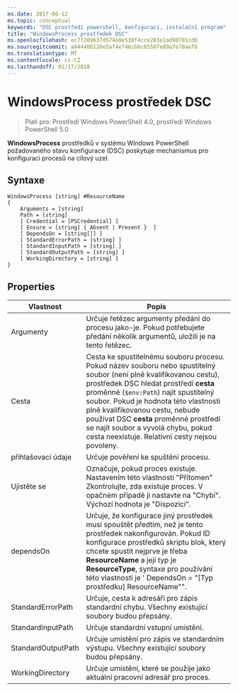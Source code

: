 ```yaml
---
ms.date: 2017-06-12
ms.topic: conceptual
keywords: "DSC prostředí powershell, konfiguraci, instalační program"
title: "WindowsProcess prostředek DSC"
ms.openlocfilehash: ec77209637d574a0e530f4cce283e1ad98701cdb
ms.sourcegitcommit: a444406120e5af4e746cbbc0558fe89a7e78aef6
ms.translationtype: MT
ms.contentlocale: cs-CZ
ms.lasthandoff: 01/17/2018
---
```

# <a name="dsc-windowsprocess-resource"></a>WindowsProcess prostředek DSC

> Platí pro: Prostředí Windows PowerShell 4.0, prostředí Windows PowerShell 5.0

**WindowsProcess** prostředků v systému Windows PowerShell požadovaného stavu konfigurace (DSC) poskytuje mechanismus pro konfiguraci procesů na cílový uzel.

## <a name="syntax"></a>Syntaxe

```
WindowsProcess [string] #ResourceName
{
    Arguments = [string]
    Path = [string]
    [ Credential = [PSCredential] ]
    [ Ensure = [string] { Absent | Present }  ]
    [ DependsOn = [string[]] ]
    [ StandardErrorPath = [string] ]
    [ StandardInputPath = [string] ]
    [ StandardOutputPath = [string] ]
    [ WorkingDirectory = [string] ]
}
```

## <a name="properties"></a>Properties
|  Vlastnost  |  Popis   | 
|---|---| 
| Argumenty| Určuje řetězec argumenty předání do procesu jako-je. Pokud potřebujete předání několik argumentů, uložili je na tento řetězec.| 
| Cesta| Cesta ke spustitelnému souboru procesu. Pokud název souboru nebo spustitelný soubor (není plně kvalifikovanou cestu), prostředek DSC hledat prostředí **cesta** proměnné (`$env:Path`) najít spustitelný soubor. Pokud je hodnota této vlastnosti plně kvalifikovanou cestu, nebude používat DSC **cesta** proměnné prostředí se najít soubor a vyvolá chybu, pokud cesta neexistuje. Relativní cesty nejsou povoleny.| 
| přihlašovací údaje| Určuje pověření ke spuštění procesu.| 
| Ujistěte se| Označuje, pokud proces existuje. Nastavením této vlastnosti "Přítomen" Zkontrolujte, zda existuje proces. V opačném případě ji nastavte na "Chybí". Výchozí hodnota je "Dispozici".| 
| dependsOn | Určuje, že konfigurace jiný prostředek musí spouštět předtím, než je tento prostředek nakonfigurován. Pokud ID konfigurace prostředků skriptu blok, který chcete spustit nejprve je třeba __ResourceName__ a její typ je __ResourceType__, syntaxe pro používání této vlastnosti je ' DependsOn = "[Typ prostředku] ResourceName"".| 
| StandardErrorPath| Určuje, cesta k adresáři pro zápis standardní chybu. Všechny existující soubory budou přepsány.| 
| StandardInputPath| Určuje standardní vstupní umístění.| 
| StandardOutputPath| Určuje umístění pro zápis ve standardním výstupu. Všechny existující soubory budou přepsány.| 
| WorkingDirectory| Určuje umístění, které se použije jako aktuální pracovní adresář pro proces.| 

